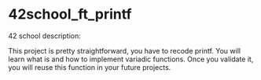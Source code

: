 # 42school_ft_printf

42 school description:

This project is pretty straightforward, you have to recode printf. You will learn what is and how to implement variadic functions. Once you validate it, you will reuse this function in your future projects.
